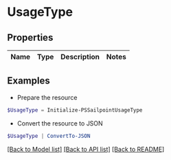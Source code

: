 # UsageType
## Properties

Name | Type | Description | Notes
------------ | ------------- | ------------- | -------------

## Examples

- Prepare the resource
```powershell
$UsageType = Initialize-PSSailpointUsageType 
```

- Convert the resource to JSON
```powershell
$UsageType | ConvertTo-JSON
```

[[Back to Model list]](../README.md#documentation-for-models) [[Back to API list]](../README.md#documentation-for-api-endpoints) [[Back to README]](../README.md)

